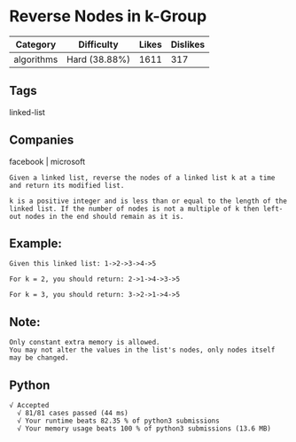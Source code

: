 # Reverse Nodes in k-Group
|Category|Difficulty|Likes|Dislikes|
|-|-|-|-|
|algorithms|Hard (38.88%)|1611|317|

## Tags
linked-list

## Companies
facebook | microsoft

```
Given a linked list, reverse the nodes of a linked list k at a time and return its modified list.

k is a positive integer and is less than or equal to the length of the linked list. If the number of nodes is not a multiple of k then left-out nodes in the end should remain as it is.
```

## Example:
```
Given this linked list: 1->2->3->4->5

For k = 2, you should return: 2->1->4->3->5

For k = 3, you should return: 3->2->1->4->5
```
## Note:
```
Only constant extra memory is allowed.
You may not alter the values in the list's nodes, only nodes itself may be changed.
```

## Python
```
√ Accepted
  √ 81/81 cases passed (44 ms)
  √ Your runtime beats 82.35 % of python3 submissions
  √ Your memory usage beats 100 % of python3 submissions (13.6 MB)
```